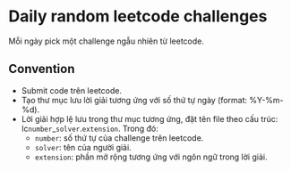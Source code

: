 # Daily random leetcode challenges

Mỗi ngày pick một challenge ngẫu nhiên từ leetcode.

## Convention

* Submit code trên leetcode.
* Tạo thư mục lưu lời giải tương ứng với số thứ tự ngày (format: %Y-%m-%d).
* Lời giải hợp lệ lưu trong thư mục tương ứng, đặt tên file theo cấu trúc: lc`number`_`solver`.`extension`. Trong đó:
    * `number`: số thứ tự của challenge trên leetcode.
    * `solver`: tên của người giải.
    * `extension`: phần mở rộng tương ứng với ngôn ngữ trong lời giải.